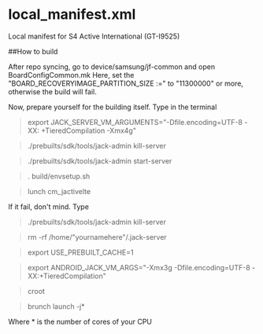 # local_manifest.xml

Local manifest for S4 Active International (GT-I9525)

##How to build

After repo syncing, go to device/samsung/jf-common and open BoardConfigCommon.mk
Here, set the "BOARD_RECOVERYIMAGE_PARTITION_SIZE :=" to "11300000" or more, otherwise the build will fail.

Now, prepare yourself for the building itself. Type in the terminal

> export JACK_SERVER_VM_ARGUMENTS="-Dfile.encoding=UTF-8 -XX: +TieredCompilation -Xmx4g"

>./prebuilts/sdk/tools/jack-admin kill-server

> ./prebuilts/sdk/tools/jack-admin start-server

> . build/envsetup.sh

> lunch cm_jactivelte

If it fail, don't mind. Type

> ./prebuilts/sdk/tools/jack-admin kill-server

> rm -rf /home/"yournamehere"/.jack-server

> export USE_PREBUILT_CACHE=1

> export ANDROID_JACK_VM_ARGS="-Xmx3g -Dfile.encoding=UTF-8 -XX:+TieredCompilation"

> croot 

> brunch launch -j*

Where * is the number of cores of your CPU
